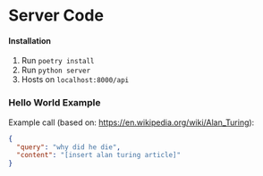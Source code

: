 # Server Code
#### Installation
1. Run `poetry install`
2. Run `python server`
3. Hosts on `localhost:8000/api`

### Hello World Example

Example call (based on: https://en.wikipedia.org/wiki/Alan_Turing):
```json
{
  "query": "why did he die", 
  "content": "[insert alan turing article]"
}
```